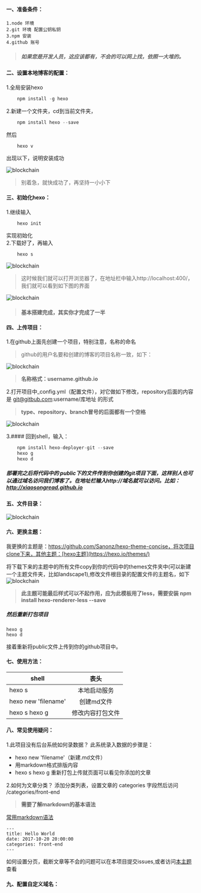 
#### 一、准备条件：

	1.node 环境
	2.git 环境 配置公钥私钥
	3.npm 安装
	4.github 账号

> ##### 如果您是开发人员，这应该都有，不会的可以网上找，依照一大堆的。

#### 二、设置本地博客的配置：

1.全局安装hexo
```javascript
	npm install -g hexo
```
2.新建一个文件夹，cd到当前文件夹，
```javascript
	npm install hexo --save
```
然后
```javascript
	hexo v
```
出现以下，说明安装成功   

![blockchain](https://raw.githubusercontent.com/xiaosongread/github-xiaosongread-hexo/master/img-folder/1.png)

> 别着急，就快成功了，再坚持一小小下

#### 三、初始化hexo：   
1.继续输入
```javascript
	hexo init
```
实现初始化   
2.下载好了，再输入
```javascript
	hexo s
```
![blockchain](https://raw.githubusercontent.com/xiaosongread/github-xiaosongread-hexo/master/img-folder/2.png)   
>这时候我们就可以打开浏览器了，在地址栏中输入http://localhost:400/，我们就可以看到如下图的界面   

![blockchain](https://raw.githubusercontent.com/xiaosongread/github-xiaosongread-hexo/master/img-folder/3.png)   

> #### **基本搭建完成，其实你才完成了一半**

#### 四、上传项目：   
1.在github上面先创建一个项目，特别注意，名称的命名
>github的用户名要和创建的博客的项目名称一致，如下：   

![blockchain](https://raw.githubusercontent.com/xiaosongread/github-xiaosongread-hexo/master/img-folder/5.png)

> **名称格式：username.github.io**

2.打开项目中_config.yml（配置文件），对它做如下修改，repository后面的内容是 git@gitbub.com:username/库地址 的形式    

> **type、repository、branch冒号的后面都有一个空格**

![blockchain](https://raw.githubusercontent.com/xiaosongread/github-xiaosongread-hexo/master/img-folder/6.jpg)

3.#### 回到shell，输入：
```javascript
	npm install hexo-deployer-git --save   
	hexo g   
	hexo d   
```

##### 部署完之后将代码中的 **public**下的文件传到你创建的git项目下面，这样别人也可以通过域名访问我们博客了。在地址栏输入http://域名就可以访问。比如：http://xiaosongread.github.io

#### 五、文件目录：

![blockchain](https://raw.githubusercontent.com/xiaosongread/github-xiaosongread-hexo/master/img-folder/4.png)   

#### 六、更换主题：   
我更换的主题是：https://github.com/Sanonz/hexo-theme-concise，将次项目clone下来，其他主题：[hexo主题](https://hexo.io/themes/)   

将下载下来的主题中的所有文件copy到你的代码中的themes文件夹中(可以新建一个主题文件夹，比如landscape1),修改文件根目录的配置文件的主题名，如下   
![blockchain](https://raw.githubusercontent.com/xiaosongread/github-xiaosongread-hexo/master/img-folder/7.jpg)   

> **此主题可能最后样式可以不起作用，应为此模板用了less，需要安装 npm install hexo-renderer-less --save**

##### 然后重新打包项目
``` 
hexo g
hexo d
```
接着重新将public文件上传到你的github项目中。

#### 七、使用方法：   

shell|表头
---|:--:
hexo s|本地启动服务
hexo new 'filename'|创建md文件
hexo s hexo g|修改内容打包文件

#### 八、常见使用疑问：
1.此项目没有后台系统如何录数据？
此系统录入数据的步骤是：
* hexo new 'filename'（新建.md文件）
* 用markdown格式排版内容
* hexo s hexo g 重新打包上传就页面可以看见你添加的文章    

2.如何为文章分类？
添加分类列表，设置文章的 categories 字段然后访问 /categories/front-end

> **需要了解markdown的基本语法**

[常用markdown语法](https://github.com/xiaosongread/markdow)   

```
---
title: Hello World
date: 2017-10-20 20:00:00
categories: front-end
---
```
如何设置分页，截断文章等不会的问题可以在本项目提交issues,或者访问[本主题](https://github.com/sanonz/hexo-theme-concise)查看

#### 九、配置自定义域名：





















<!-- [点击查看参考博客](https://www.cnblogs.com/trista222/p/8017300.html)

```shell
hexo new page 'tags'
hexo new 'filename'   
hexo g   
hexo d   
``` -->